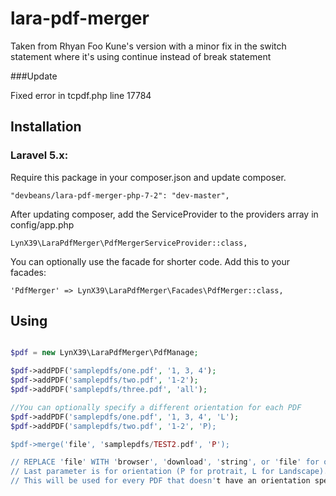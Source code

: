 # lara-pdf-merger

Taken from Rhyan Foo Kune's version with a minor fix in the switch statement where it's using continue instead of break statement<br/>

###Update

Fixed error in tcpdf.php line 17784
  
## Installation

### Laravel 5.x:

Require this package in your composer.json and update composer.

    "devbeans/lara-pdf-merger-php-7-2": "dev-master",

After updating composer, add the ServiceProvider to the providers array in config/app.php

    LynX39\LaraPdfMerger\PdfMergerServiceProvider::class,

You can optionally use the facade for shorter code. Add this to your facades:

    'PdfMerger' => LynX39\LaraPdfMerger\Facades\PdfMerger::class,
    
## Using

```php

$pdf = new LynX39\LaraPdfMerger\PdfManage;

$pdf->addPDF('samplepdfs/one.pdf', '1, 3, 4');
$pdf->addPDF('samplepdfs/two.pdf', '1-2');
$pdf->addPDF('samplepdfs/three.pdf', 'all');

//You can optionally specify a different orientation for each PDF
$pdf->addPDF('samplepdfs/one.pdf', '1, 3, 4', 'L');
$pdf->addPDF('samplepdfs/two.pdf', '1-2', 'P);

$pdf->merge('file', 'samplepdfs/TEST2.pdf', 'P');

// REPLACE 'file' WITH 'browser', 'download', 'string', or 'file' for output options
// Last parameter is for orientation (P for protrait, L for Landscape). 
// This will be used for every PDF that doesn't have an orientation specified
```
